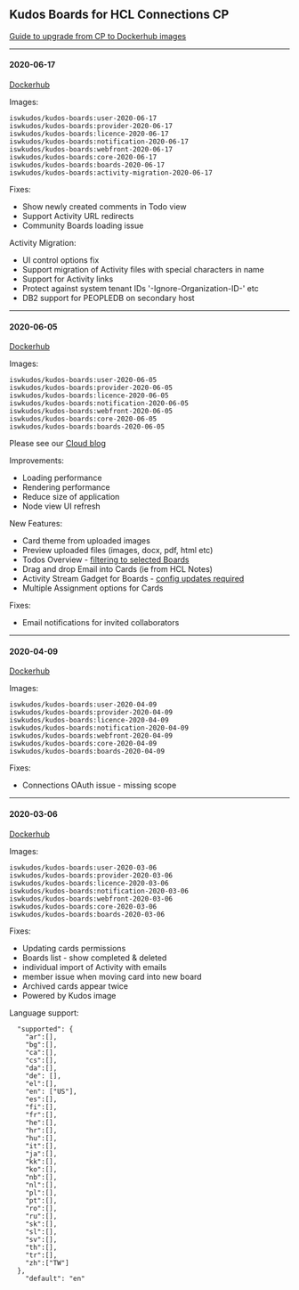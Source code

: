 ## Kudos Boards for HCL Connections CP

[Guide to upgrade from CP to Dockerhub images](https://docs.kudosapps.com/boards/cp/dockerhub/)

---

#### 2020-06-17

[Dockerhub](https://hub.docker.com/repository/docker/iswkudos/kudos-boards/tags?page=1&name=2020-06-17)

Images:

```
iswkudos/kudos-boards:user-2020-06-17
iswkudos/kudos-boards:provider-2020-06-17
iswkudos/kudos-boards:licence-2020-06-17
iswkudos/kudos-boards:notification-2020-06-17
iswkudos/kudos-boards:webfront-2020-06-17
iswkudos/kudos-boards:core-2020-06-17
iswkudos/kudos-boards:boards-2020-06-17
iswkudos/kudos-boards:activity-migration-2020-06-17
```

Fixes:

- Show newly created comments in Todo view
- Support Activity URL redirects
- Community Boards loading issue

Activity Migration:

- UI control options fix
- Support migration of Activity files with special characters in name
- Support for Activity links
- Protect against system tenant IDs '-Ignore-Organization-ID-' etc
- DB2 support for PEOPLEDB on secondary host

---

#### 2020-06-05

[Dockerhub](https://hub.docker.com/repository/docker/iswkudos/kudos-boards/tags?page=1&name=2020-06-05)

Images:

```
iswkudos/kudos-boards:user-2020-06-05
iswkudos/kudos-boards:provider-2020-06-05
iswkudos/kudos-boards:licence-2020-06-05
iswkudos/kudos-boards:notification-2020-06-05
iswkudos/kudos-boards:webfront-2020-06-05
iswkudos/kudos-boards:core-2020-06-05
iswkudos/kudos-boards:boards-2020-06-05
```

Please see our [Cloud blog](https://blog.kudosapps.com/weve-got-some-kudos-boards-changes-for-you)

Improvements:

- Loading performance
- Rendering performance
- Reduce size of application
- Node view UI refresh

New Features:

- Card theme from uploaded images
- Preview uploaded files (images, docx, pdf, html etc)
- Todos Overview - [filtering to selected Boards](https://blog.kudosapps.com/part-3-weve-got-some-kudos-boards-changes-for-you)
- Drag and drop Email into Cards (ie from HCL Notes)
- Activity Stream Gadget for Boards - [config updates required](/boards/connections/widgets-on-prem/)
- Multiple Assignment options for Cards

Fixes:

- Email notifications for invited collaborators

---

#### 2020-04-09

[Dockerhub](https://hub.docker.com/repository/docker/iswkudos/kudos-boards/tags?page=1&name=2020-04-09)

Images:

```
iswkudos/kudos-boards:user-2020-04-09
iswkudos/kudos-boards:provider-2020-04-09
iswkudos/kudos-boards:licence-2020-04-09
iswkudos/kudos-boards:notification-2020-04-09
iswkudos/kudos-boards:webfront-2020-04-09
iswkudos/kudos-boards:core-2020-04-09
iswkudos/kudos-boards:boards-2020-04-09
```

Fixes:

- Connections OAuth issue - missing scope

---

#### 2020-03-06

[Dockerhub](https://hub.docker.com/repository/docker/iswkudos/kudos-boards/tags?page=1&name=2020-03-06)

Images:

```
iswkudos/kudos-boards:user-2020-03-06
iswkudos/kudos-boards:provider-2020-03-06
iswkudos/kudos-boards:licence-2020-03-06
iswkudos/kudos-boards:notification-2020-03-06
iswkudos/kudos-boards:webfront-2020-03-06
iswkudos/kudos-boards:core-2020-03-06
iswkudos/kudos-boards:boards-2020-03-06
```


Fixes:

- Updating cards permissions
- Boards list - show completed & deleted
- individual import of Activity with emails
- member issue when moving card into new board
- Archived cards appear twice
- Powered by Kudos image
 
Language support:
```
  "supported": {
    "ar":[],
    "bg":[],
    "ca":[],
    "cs":[],
    "da":[],
    "de": [],
    "el":[],
    "en": ["US"],
    "es":[],
    "fi":[],
    "fr":[],
    "he":[],
    "hr":[],
    "hu":[],
    "it":[],
    "ja":[],
    "kk":[],
    "ko":[],
    "nb":[],
    "nl":[],
    "pl":[],
    "pt":[],
    "ro":[],
    "ru":[],
    "sk":[],
    "sl":[],
    "sv":[],
    "th":[],
    "tr":[],
    "zh":["TW"]
  },
    "default": "en"
```

